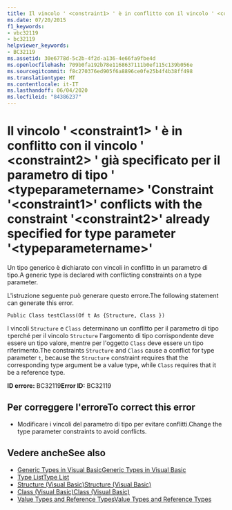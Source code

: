 ```yaml
---
title: Il vincolo ' <constraint1> ' è in conflitto con il vincolo ' <constraint2> ' già specificato per il parametro di tipo ' <typeparametername> '
ms.date: 07/20/2015
f1_keywords:
- vbc32119
- bc32119
helpviewer_keywords:
- BC32119
ms.assetid: 30e6778d-5c2b-4f2d-a136-4e66fa9fbe4d
ms.openlocfilehash: 709b0fa192b78e1168637111b0ef115c139b056e
ms.sourcegitcommit: f8c270376ed905f6a8896ce0fe25b4f4b38ff498
ms.translationtype: MT
ms.contentlocale: it-IT
ms.lasthandoff: 06/04/2020
ms.locfileid: "84386237"
---
```

# <a name="constraint-constraint1-conflicts-with-the-constraint-constraint2-already-specified-for-type-parameter-typeparametername"></a><span data-ttu-id="9a63c-102">Il vincolo ' \<constraint1> ' è in conflitto con il vincolo ' \<constraint2> ' già specificato per il parametro di tipo ' \<typeparametername> '</span><span class="sxs-lookup"><span data-stu-id="9a63c-102">Constraint '\<constraint1>' conflicts with the constraint '\<constraint2>' already specified for type parameter '\<typeparametername>'</span></span>
<span data-ttu-id="9a63c-103">Un tipo generico è dichiarato con vincoli in conflitto in un parametro di tipo.</span><span class="sxs-lookup"><span data-stu-id="9a63c-103">A generic type is declared with conflicting constraints on a type parameter.</span></span>  
  
 <span data-ttu-id="9a63c-104">L'istruzione seguente può generare questo errore.</span><span class="sxs-lookup"><span data-stu-id="9a63c-104">The following statement can generate this error.</span></span>  
  
 `Public Class testClass(Of t As {Structure, Class })`  
  
 <span data-ttu-id="9a63c-105">I vincoli `Structure` e `Class` determinano un conflitto per il parametro di tipo `t`perché per il vincolo `Structure` l'argomento di tipo corrispondente deve essere un tipo valore, mentre per l'oggetto `Class` deve essere un tipo riferimento.</span><span class="sxs-lookup"><span data-stu-id="9a63c-105">The constraints `Structure` and `Class` cause a conflict for type parameter `t`, because the `Structure` constraint requires that the corresponding type argument be a value type, while `Class` requires that it be a reference type.</span></span>  
  
 <span data-ttu-id="9a63c-106">**ID errore:** BC32119</span><span class="sxs-lookup"><span data-stu-id="9a63c-106">**Error ID:** BC32119</span></span>  
  
## <a name="to-correct-this-error"></a><span data-ttu-id="9a63c-107">Per correggere l'errore</span><span class="sxs-lookup"><span data-stu-id="9a63c-107">To correct this error</span></span>  
  
- <span data-ttu-id="9a63c-108">Modificare i vincoli del parametro di tipo per evitare conflitti.</span><span class="sxs-lookup"><span data-stu-id="9a63c-108">Change the type parameter constraints to avoid conflicts.</span></span>  
  
## <a name="see-also"></a><span data-ttu-id="9a63c-109">Vedere anche</span><span class="sxs-lookup"><span data-stu-id="9a63c-109">See also</span></span>

- [<span data-ttu-id="9a63c-110">Generic Types in Visual Basic</span><span class="sxs-lookup"><span data-stu-id="9a63c-110">Generic Types in Visual Basic</span></span>](../programming-guide/language-features/data-types/generic-types.md)
- [<span data-ttu-id="9a63c-111">Type List</span><span class="sxs-lookup"><span data-stu-id="9a63c-111">Type List</span></span>](../language-reference/statements/type-list.md)
- [<span data-ttu-id="9a63c-112">Structure (Visual Basic)</span><span class="sxs-lookup"><span data-stu-id="9a63c-112">Structure (Visual Basic)</span></span>](../language-reference/statements/structure-statement.md)
- [<span data-ttu-id="9a63c-113">Class (Visual Basic)</span><span class="sxs-lookup"><span data-stu-id="9a63c-113">Class (Visual Basic)</span></span>](../language-reference/statements/class-statement.md)
- [<span data-ttu-id="9a63c-114">Value Types and Reference Types</span><span class="sxs-lookup"><span data-stu-id="9a63c-114">Value Types and Reference Types</span></span>](../programming-guide/language-features/data-types/value-types-and-reference-types.md)
